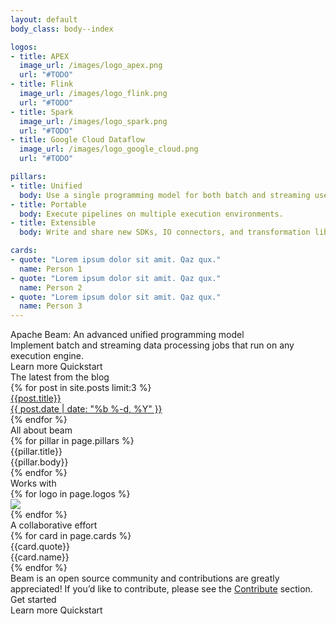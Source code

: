 ```yaml
---
layout: default
body_class: body--index

logos:
- title: APEX
  image_url: /images/logo_apex.png
  url: "#TODO"
- title: Flink
  image_url: /images/logo_flink.png
  url: "#TODO"
- title: Spark
  image_url: /images/logo_spark.png
  url: "#TODO"
- title: Google Cloud Dataflow
  image_url: /images/logo_google_cloud.png
  url: "#TODO"

pillars:
- title: Unified
  body: Use a single programming model for both batch and streaming use cases.
- title: Portable
  body: Execute pipelines on multiple execution environments.
- title: Extensible
  body: Write and share new SDKs, IO connectors, and transformation libraries.

cards:
- quote: "Lorem ipsum dolor sit amit. Qaz qux."
  name: Person 1
- quote: "Lorem ipsum dolor sit amit. Qaz qux."
  name: Person 2
- quote: "Lorem ipsum dolor sit amit. Qaz qux."
  name: Person 3
---
```

<div class="hero">
  <div class="hero__cols">
    <div class="hero__cols__col">
      <div class="hero__cols__col__content">
        <div class="hero__title">
          Apache Beam: An advanced unified programming model
        </div>
        <div class="hero__subtitle">
          Implement batch and streaming data processing jobs that run on any execution engine.
        </div>
        <div class="hero__ctas">
          <a class="button button--primary">Learn more</a>
          <a class="button">Quickstart</a>
        </div>
      </div>
    </div>
    <div class="hero__cols__col">
      <div class="hero__blog">
        <div class="hero__blog__title">
          The latest from the blog
        </div>
        <div class="hero__blog__cards">
          {% for post in site.posts limit:3 %}
          <a class="hero__blog__cards__card" href="{{ post.url | prepend: site.baseurl }}">
            <div class="hero__blog__cards__card__title">{{post.title}}</div>
            <div class="hero__blog__cards__card__date">{{ post.date | date: "%b %-d, %Y" }}</div>
          </a>
          {% endfor %}
        </div>
      </div>
    </div>
  </div>
</div>

<div class="pillars">
  <div class="pillars__title">
    All about beam
  </div>
  <div class="pillars__cols">
    {% for pillar in page.pillars %}
    <div class="pillars__cols__col">
      <div class="pillars__cols__col__title">
        {{pillar.title}}
      </div>
      <div class="pillars__cols__col__body">
        {{pillar.body}}
      </div>
    </div>
    {% endfor %}
  </div>
</div>

<div class="graphic">
<div class="graphic__image">
</div>
</div>

<div class="logos">
  <div class="logos__title">
    Works with
  </div>
  <div class="logos__logos">
    {% for logo in page.logos %}
    <div class="logos__logos__logo">
      <a href="{{logo.url}}"><img src="{{logo.image_url}}"></a>
    </div>
    {% endfor %}
  </div>
</div>

<div class="cards">
  <div class="cards__title">
    A collaborative effort
  </div>
  <div class="cards__cards">
    {% for card in page.cards %}
    <div class="cards__cards__card">
      <div class="cards__cards__card__body">
        {{card.quote}}
      </div>
      <div class="cards__cards__card__user">
      <div class="cards__cards__card__user__icon">
      </div>
      <div class="cards__cards__card__user__name">
        {{card.name}}
      </div>
      </div>
    </div>
    {% endfor %}
  </div>
  <div class="cards__body">
    Beam is an open source community and contributions are greatly appreciated!
    If you’d like to contribute, please see the <a href="#TODO">Contribute</a> section.
  </div>
</div>

<div class="ctas">
<div class="ctas__title">
  Get started
</div>
<div class="ctas__ctas">
  <a class="button button--primary">Learn more</a>
  <a class="button">Quickstart</a>
</div>
</div>
